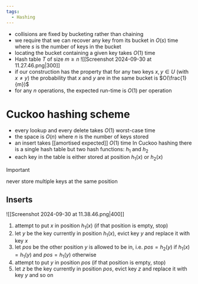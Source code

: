 ```yaml
---
tags:
  - Hashing
---
```

- collisions are fixed by bucketing rather than chaining
- we require that we can recover any key from its bucket in $O(s)$ time where $s$ is the number of keys in the bucket
- locating the bucket containing a given key takes $O(1)$ time
- Hash table $T$ of size $m\geq n$
![[Screenshot 2024-09-30 at 11.27.46.png|300]]
- if our construction has the property that for any two keys $x,y\in U$ (with $x\neq y$) the probability that $x$ and $y$ are in the same bucket is $O(\frac{1}{m})$ 
- for any $n$ operations, the expected run-time is $O(1)$ per operation
# Cuckoo hashing scheme
- every lookup and every delete takes $O(1)$ worst-case time
- the space is $O(n)$ where $n$ is the number of keys stored
- an insert takes [[amortised expected]] $O(1)$ time
In Cuckoo hashing there is a single hash table but two hash functions: $h_1$ and $h_2$
- each key in the table is either stored at position $h_1(x)$ or $h_2(x)$
>[!important]
never store multiple keys at the same position

## Inserts
![[Screenshot 2024-09-30 at 11.38.46.png|400]]
1. attempt to put $x$ in position $h_1(x)$ (if that position is empty, stop)
2. let $y$ be the key currently in position $h_1(x)$, evict key $y$ and replace it with key $x$
3. let $pos$ be the other position $y$ is allowed to be in, i.e. $pos=h_2(y)$ if $h_1(x)=h_1(y)$ and $pos=h_1(y)$ otherwise
4. attempt to put $y$ in position $pos$ (if that position is empty, stop)
5. let $z$ be the key currently in position $pos$, evict key $z$ and replace it with key $y$ and so on